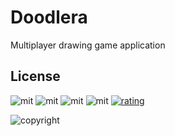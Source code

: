 # Doodlera
Multiplayer drawing game application

## License
![mit](https://img.shields.io/apm/l/vim-mode.svg) ![mit](https://img.shields.io/badge/npm-express-orange.svg) ![mit](https://img.shields.io/badge/npm-socket.io-green.svg) ![mit](https://img.shields.io/badge/npm-postgres-blue.svg) [![rating](https://img.shields.io/chrome-web-store/stars/nimelepbpejjlbmoobocpfnjhihnpked.svg)]()


![copyright](https://img.shields.io/badge/Copyright%20%C2%A9%202017-%20Victor%20Gyoshev%20%26%20Teodor%20Dimitrov-red.svg)
